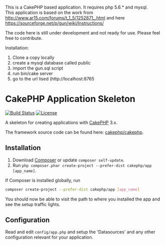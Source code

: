 This is a CakePHP based application.  It requires php 5.6.* and mysql.  
This application is based on the work from http://www.ar15.com/forums/t_1_5/1252871_.html and here https://sourceforge.net/p/gun/wiki/Instructions/

The code here is still under development and not ready for use.  Please feel free to contribute.

Installation:
1) Clone a copy locally
2) create a mysql database called public
3) import the gun.sql script
4) run bin/cake server
5) go to the url lised (http://localhost:8765

# CakePHP Application Skeleton

[![Build Status](https://api.travis-ci.org/cakephp/app.png)](https://travis-ci.org/cakephp/app)
[![License](https://poser.pugx.org/cakephp/app/license.svg)](https://packagist.org/packages/cakephp/app)

A skeleton for creating applications with [CakePHP](http://cakephp.org) 3.x.

The framework source code can be found here: [cakephp/cakephp](https://github.com/cakephp/cakephp).

## Installation

1. Download [Composer](http://getcomposer.org/doc/00-intro.md) or update `composer self-update`.
2. Run `php composer.phar create-project --prefer-dist cakephp/app [app_name]`.

If Composer is installed globally, run
```bash
composer create-project --prefer-dist cakephp/app [app_name]
```

You should now be able to visit the path to where you installed the app and see
the setup traffic lights.

## Configuration

Read and edit `config/app.php` and setup the 'Datasources' and any other
configuration relevant for your application.
